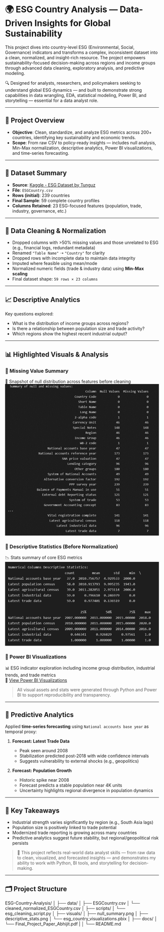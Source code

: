 # 🌍 ESG Country Analysis — Data-Driven Insights for Global Sustainability

This project dives into country-level ESG (Environmental, Social, Governance) indicators and transforms a complex, inconsistent dataset into a clean, normalized, and insight-rich resource. The project empowers sustainability-focused decision-making across regions and income groups through advanced data cleaning, exploratory analysis, and predictive modeling.

🔍 Designed for analysts, researchers, and policymakers seeking to understand global ESG dynamics — and built to demonstrate strong capabilities in data wrangling, EDA, statistical modeling, Power BI, and storytelling — essential for a data analyst role.

---

## 📌 Project Overview

- **Objective**: Clean, standardize, and analyze ESG metrics across 200+ countries, identifying key sustainability and economic trends.
- **Scope**: From raw CSV to policy-ready insights — includes null analysis, Min-Max normalization, descriptive analytics, Power BI visualizations, and time-series forecasting.

---

## 📁 Dataset Summary

- **Source**: [Kaggle - ESG Dataset by Tunguz](https://www.kaggle.com/datasets/tunguz/environment-social-and-governance-data)
- **File**: `ESGCountry.csv`
- **Rows (initial)**: 239 countries
- **Final Sample**: 59 complete country profiles
- **Columns Retained**: 23 ESG-focused features (population, trade, industry, governance, etc.)

---

## 🧹 Data Cleaning & Normalization

- Dropped columns with >50% missing values and those unrelated to ESG (e.g., financial logs, redundant metadata)
- Renamed `"Table Name"` ➝ `"Country"` for clarity
- Dropped rows with incomplete data to maintain data integrity
- Imputed where feasible using mean/mode
- Normalized numeric fields (trade & industry data) using **Min-Max scaling**
- Final dataset shape: `59 rows × 23 columns`

---

## 📈 Descriptive Analytics

Key questions explored:
- What is the distribution of income groups across regions?
- Is there a relationship between population size and trade activity?
- Which regions show the highest recent industrial output?

---

## 📊 Highlighted Visuals & Analysis

### 📌 Missing Value Summary
🧼 Snapshot of null distribution across features before cleaning  
![Null Summary](./visuals/null_summary.png)

### 📌 Descriptive Statistics (Before Normalization)
📉 Stats summary of core ESG metrics  
![Descriptive Stats](./visuals/descriptive_stats.png)

### 📌 Power BI Visualizations
📊 ESG indicator exploration including income group distribution, industrial trends, and trade metrics  
📁 [View Power BI Visualizations](./visuals/esg_country_visualizations.pbix)

> All visual assets and stats were generated through Python and Power BI to support reproducibility and transparency.

---

## 🔮 Predictive Analytics

Applied **time-series forecasting** using `National accounts base year` as temporal proxy:

1. **Forecast: Latest Trade Data**  
   - Peak seen around 2008  
   - Stabilization predicted post-2018 with wide confidence intervals  
   - Suggests vulnerability to external shocks (e.g., geopolitics)

2. **Forecast: Population Growth**  
   - Historic spike near 2008  
   - Forecast predicts a stable population near 4K units  
   - Uncertainty highlights regional divergence in population dynamics

---

## 🧠 Key Takeaways

- Industrial strength varies significantly by region (e.g., South Asia lags)
- Population size is positively linked to trade potential
- Modernized trade reporting is growing across many countries
- Predictive analytics suggest future stability, but regional/geopolitical risk persists

> 📌 This project reflects real-world data analyst skills — from raw data to clean, visualized, and forecasted insights — and demonstrates my ability to work with Python, BI tools, and storytelling for decision-making.

---

## 🗂️ Project Structure

ESG-Country-Analysis/ 
│ 
├── data/ 
│ ├── ESGCountry.csv 
│ └── cleaned_normalized_ESGCountry.csv 
│ 
├── scripts/ 
│ └── esg_cleaning_script.py 
│ ├── visuals/ 
│ 
├── null_summary.png 
│ ├── descriptive_stats.png 
│ └── esg_country_visualizations.pbix 
│ 
├── docs/ 
│ └── Final_Project_Paper_Abhijit.pdf 
|
│ └── README.md
